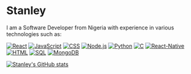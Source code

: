 # Stanley 
I am a Software Developer from Nigeria with experience in various technologies such as:

[![React](https://img.shields.io/badge/-React-61DAFB?style=flat&logo=react)](https://reactjs.org/)  [![JavaScript](https://img.shields.io/badge/-JavaScript-F7DF1E?style=flat&logo=javascript)](https://developer.mozilla.org/en-US/docs/Web/JavaScript)  [![CSS](https://img.shields.io/badge/-CSS-1572B6?style=flat&logo=css3)](https://developer.mozilla.org/en-US/docs/Web/CSS)  [![Node.js](https://img.shields.io/badge/-Node.js-339933?style=flat&logo=node.js)](https://nodejs.org/)  [![Python](https://img.shields.io/badge/-Python-3776AB?style=flat&logo=python)](https://www.python.org/)  [![C](https://img.shields.io/badge/-C-00599C?style=flat&logo=c)](https://en.wikipedia.org/wiki/C_(programming_language))  [![React-Native](https://img.shields.io/badge/-React-Native-61DAFB?style=flat&logo=react)](https://reactnative.dev/)  [![HTML](https://img.shields.io/badge/-HTML-E34F26?style=flat&logo=html5)](https://developer.mozilla.org/en-US/docs/Web/HTML)  [![SQL](https://img.shields.io/badge/-SQL-007ACC?style=flat&logo=sql)](https://en.wikipedia.org/wiki/SQL)  [![MongoDB](https://img.shields.io/badge/-MongoDB-47A248?style=flat&logo=mongodb)](https://www.mongodb.com/)

[![Stanley's GitHub stats](https://github-readme-stats.vercel.app/api?username=stan6453)](https://github.com/stan6453/github-readme-stats)
